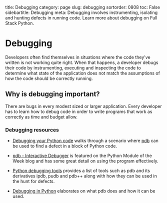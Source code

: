 title: Debugging
category: page
slug: debugging
sortorder: 0808
toc: False
sidebartitle: Debugging
meta: Debugging involves instrumenting, isolating and hunting defects in running code. Learn more about debugging on Full Stack Python.


# Debugging
Developers often find themselves in situations where the code they've written
is not working quite right. When that happens, a developer debugs their code
by instrumenting, executing and inspecting the code to determine what state
of the application does not match the assumptions of how the code should
be correctly running.


## Why is debugging important?
There are bugs in every modest sized or larger application. Every 
developer has to learn how to debug code in order to write programs that
work as correctly as time and budget allow.


### Debugging resources
* [Debugging your Python code](http://howchoo.com/g/zgi2y2iwyze/debugging-your-python-code)
  walks through a scenario where 
  [pdb](https://docs.python.org/2/library/pdb.html) 
  can be used to find a defect in a block of Python code.

* [pdb - Interactive Debugger](https://pymotw.com/2/pdb/) is featured on
  the Python Module of the Week blog and has some great detail on using
  the program effectively.

* [Python debugging tools](http://blog.ionelmc.ro/2013/06/05/python-debugging-tools/)
  provides a list of tools such as pdb and its derivatives ipdb, pudb and
  pdb++ along with how they can be used in the hunt for defects.

* [Debugging in Python](https://pythonconquerstheuniverse.wordpress.com/2009/09/10/debugging-in-python/)
  elaborates on what pdb does and how it can be used.


